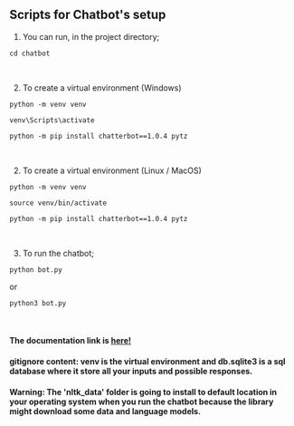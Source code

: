 ## Scripts for Chatbot's setup 

1. You can run, in the project directory;
```
cd chatbot
```

<br>

2. To create a virtual environment (Windows)
```
python -m venv venv
```
```
venv\Scripts\activate
```
```
python -m pip install chatterbot==1.0.4 pytz
```

<br>

2. To create a virtual environment (Linux / MacOS)
```
python -m venv venv
```
```
source venv/bin/activate
```
```
python -m pip install chatterbot==1.0.4 pytz
```

<br>

3. To run the chatbot;
```
python bot.py
```
or

```
python3 bot.py
```

<br>

#### The documentation link is [here!](https://realpython.com/build-a-chatbot-python-chatterbot/)

#### gitignore content: venv is the virtual environment and db.sqlite3 is a sql database where it store all your inputs and possible responses.

#### Warning: The 'nltk_data' folder is going to install to default location in your operating system when you run the chatbot because the library might download some data and language models.
